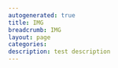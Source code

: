 ```yaml
---
autogenerated: true
title: IMG
breadcrumb: IMG
layout: page
categories: 
description: test description
---
```




